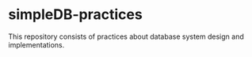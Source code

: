 # simpleDB-practices
This repository consists of practices about database system design and implementations. 
